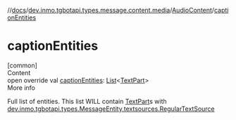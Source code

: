 //[docs](../../../index.md)/[dev.inmo.tgbotapi.types.message.content.media](../index.md)/[AudioContent](index.md)/[captionEntities](caption-entities.md)



# captionEntities  
[common]  
Content  
open override val [captionEntities](caption-entities.md): [List](https://kotlinlang.org/api/latest/jvm/stdlib/kotlin.collections/-list/index.html)<[TextPart](../../dev.inmo.tgbotapi.CommonAbstracts/-text-part/index.md)>  
More info  


Full list of entities. This list WILL contain [TextPart](../../dev.inmo.tgbotapi.CommonAbstracts/-text-part/index.md)s with [dev.inmo.tgbotapi.types.MessageEntity.textsources.RegularTextSource](../../dev.inmo.tgbotapi.types.MessageEntity.textsources/-regular-text-source/index.md)

  



